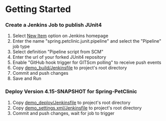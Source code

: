 # Getting Started

### Create a Jenkins Job to publish JUnit4
1. Select [New Item](http://192.168.33.10:8080/view/all/newJob) option on Jenkins homepage
2. Enter the name "spring.petclinic.junit.pipeline" and select the "Pipeline" job type
3. Select definition "Pipeline script from SCM"
4. Enter the url of your forked JUnit4 repository
5. Enable "GitHub hook trigger for GITScm polling" to receive push events
6. Copy [demo_build/Jenkinsfile](demo_build/Jenkinsfile) to project's root directory
7. Commit and push changes
8. Save and Run

### Deploy Version 4.15-SNAPSHOT for Spring-PetClinic
1. Copy [demo_deploy/Jenkinsfile](demo_deploy/Jenkinsfile) to project's root directory
2. Copy [demo_settings.xml/Jenkinsfile](demo_deploy/settings.xml) to project's root directory
3. Commit and push changes, wait for job to trigger
